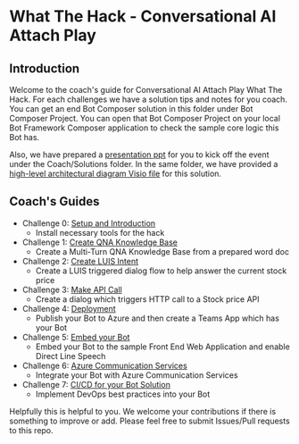 
# What The Hack - Conversational AI Attach Play

## Introduction
Welcome to the coach's guide for Conversational AI Attach Play What The Hack. For each challenges we have a solution tips and notes for you coach. You can get an end Bot Composer solution in this folder under Bot Composer Project. You can open that Bot Composer Project on your local Bot Framework Composer application to check the sample core logic this Bot has.

Also, we have prepared a [presentation ppt](https://github.com/microsoft/WhatTheHack/blob/master/030-ConversationalAI/Coach/Solutions/FSIBotAttachPlayProgram.pptx?raw=true) for you to kick off the event under the Coach/Solutions folder. In the same folder, we have provided a [high-level architectural diagram Visio file](https://github.com/microsoft/WhatTheHack/blob/master/030-ConversationalAI/Coach/Solutions/ArchitecturalDiagram.vsdx?raw=true) for this solution.

## Coach's Guides
 - Challenge 0: [Setup and Introduction](./Solution-0.md)
    * Install necessary tools for the hack
 - Challenge 1: [Create QNA Knowledge Base](./Solution-1.md)
    * Create a Multi-Turn QNA Knowledge Base from a prepared word doc
 - Challenge 2: [Create LUIS Intent](./Solution-2.md)
    * Create a LUIS triggered dialog flow to help answer the current stock price
 - Challenge 3: [Make API Call](./Solution-3.md) 
    * Create a dialog which triggers HTTP call to a Stock price API
 - Challenge 4: [Deployment](./Solution-4.md) 
    * Publish your Bot to Azure and then create a Teams App which has your Bot
 - Challenge 5: [Embed your Bot](./Solution-5.md)
    * Embed your Bot to the sample Front End Web Application and enable Direct Line Speech 
 - Challenge 6: [Azure Communication Services](./Solution-6.md) 
    * Integrate your Bot with Azure Communication Services 
 - Challenge 7: [CI/CD for your Bot Solution](./Solution-7.md) 
    * Implement DevOps best practices into your Bot 



 Helpfully this is helpful to you. We welcome your contributions if there is something to improve or add. Please feel free to submit Issues/Pull requests to this repo. 
